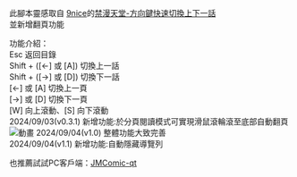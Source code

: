 此腳本靈感取自 [9nice](https://greasyfork.org/users/970328)的[禁漫天堂-方向鍵快速切換上下一話](https://greasyfork.org/scripts/453029)  <br/>
並新增翻頁功能 <br/>

功能介紹： <br/>
Esc 返回目錄 <br/>
Shift + ([←] 或 [A]) 切換上一話 <br/>
Shift + ([→] 或 [D]) 切換下一話 <br/>
[←] 或 [A] 切換上一頁 <br/>
[→] 或 [D] 切換下一頁 <br/>
[W] 向上滾動、[S] 向下滾動 <br/>
2024/09/03(v0.3.1) 新增功能:於分頁閱讀模式可實現滑鼠滾輪滾至底部自動翻頁 <br/>
![動畫](https://github.com/user-attachments/assets/e467f70b-6a4a-4834-9aa8-348701abacfe)
2024/09/04(v1.0) 整體功能大致完善 <br/>
2024/09/04(v1.1) 新增功能:自動隱藏導覽列<br/>

也推薦試試PC客戶端：[JMComic-qt](https://github.com/tonquer/JMComic-qt)